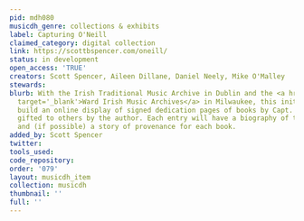 ```yaml
---
pid: mdh080
musicdh_genre: collections & exhibits
label: Capturing O'Neill
claimed_category: digital collection
link: https://scottbspencer.com/oneill/
status: in development
open_access: 'TRUE'
creators: Scott Spencer, Aileen Dillane, Daniel Neely, Mike O'Malley
stewards: 
blurb: With the Irish Traditional Music Archive in Dublin and the <a href='https://wardirishmusicarchives.com/Ward-Music-Archives/ONeill-Dedication-Pages.htm'
  target='_blank'>Ward Irish Music Archives</a> in Milwaukee, this initiative will
  build an online display of signed dedication pages of books by Capt. Francis O'Neill,
  gifted to others by the author. Each entry will have a biography of the recipient,
  and (if possible) a story of provenance for each book.
added_by: Scott Spencer
twitter: 
tools_used: 
code_repository: 
order: '079'
layout: musicdh_item
collection: musicdh
thumbnail: ''
full: ''
---
```

